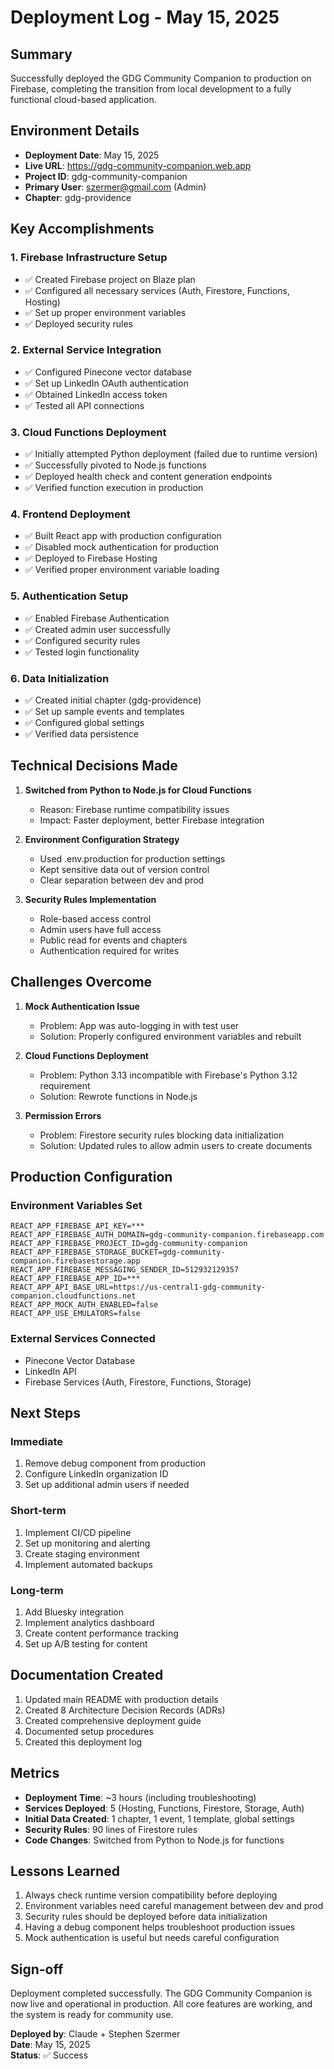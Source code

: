 # Deployment Log - May 15, 2025

## Summary

Successfully deployed the GDG Community Companion to production on Firebase, completing the transition from local development to a fully functional cloud-based application.

## Environment Details

- **Deployment Date**: May 15, 2025
- **Live URL**: https://gdg-community-companion.web.app
- **Project ID**: gdg-community-companion
- **Primary User**: szermer@gmail.com (Admin)
- **Chapter**: gdg-providence

## Key Accomplishments

### 1. Firebase Infrastructure Setup
- ✅ Created Firebase project on Blaze plan
- ✅ Configured all necessary services (Auth, Firestore, Functions, Hosting)
- ✅ Set up proper environment variables
- ✅ Deployed security rules

### 2. External Service Integration
- ✅ Configured Pinecone vector database
- ✅ Set up LinkedIn OAuth authentication
- ✅ Obtained LinkedIn access token
- ✅ Tested all API connections

### 3. Cloud Functions Deployment
- ✅ Initially attempted Python deployment (failed due to runtime version)
- ✅ Successfully pivoted to Node.js functions
- ✅ Deployed health check and content generation endpoints
- ✅ Verified function execution in production

### 4. Frontend Deployment
- ✅ Built React app with production configuration
- ✅ Disabled mock authentication for production
- ✅ Deployed to Firebase Hosting
- ✅ Verified proper environment variable loading

### 5. Authentication Setup
- ✅ Enabled Firebase Authentication
- ✅ Created admin user successfully
- ✅ Configured security rules
- ✅ Tested login functionality

### 6. Data Initialization
- ✅ Created initial chapter (gdg-providence)
- ✅ Set up sample events and templates
- ✅ Configured global settings
- ✅ Verified data persistence

## Technical Decisions Made

1. **Switched from Python to Node.js for Cloud Functions**
   - Reason: Firebase runtime compatibility issues
   - Impact: Faster deployment, better Firebase integration

2. **Environment Configuration Strategy**
   - Used .env.production for production settings
   - Kept sensitive data out of version control
   - Clear separation between dev and prod

3. **Security Rules Implementation**
   - Role-based access control
   - Admin users have full access
   - Public read for events and chapters
   - Authentication required for writes

## Challenges Overcome

1. **Mock Authentication Issue**
   - Problem: App was auto-logging in with test user
   - Solution: Properly configured environment variables and rebuilt

2. **Cloud Functions Deployment**
   - Problem: Python 3.13 incompatible with Firebase's Python 3.12 requirement
   - Solution: Rewrote functions in Node.js

3. **Permission Errors**
   - Problem: Firestore security rules blocking data initialization
   - Solution: Updated rules to allow admin users to create documents

## Production Configuration

### Environment Variables Set
```env
REACT_APP_FIREBASE_API_KEY=***
REACT_APP_FIREBASE_AUTH_DOMAIN=gdg-community-companion.firebaseapp.com
REACT_APP_FIREBASE_PROJECT_ID=gdg-community-companion
REACT_APP_FIREBASE_STORAGE_BUCKET=gdg-community-companion.firebasestorage.app
REACT_APP_FIREBASE_MESSAGING_SENDER_ID=512932129357
REACT_APP_FIREBASE_APP_ID=***
REACT_APP_API_BASE_URL=https://us-central1-gdg-community-companion.cloudfunctions.net
REACT_APP_MOCK_AUTH_ENABLED=false
REACT_APP_USE_EMULATORS=false
```

### External Services Connected
- Pinecone Vector Database
- LinkedIn API
- Firebase Services (Auth, Firestore, Functions, Storage)

## Next Steps

### Immediate
1. Remove debug component from production
2. Configure LinkedIn organization ID
3. Set up additional admin users if needed

### Short-term
1. Implement CI/CD pipeline
2. Set up monitoring and alerting
3. Create staging environment
4. Implement automated backups

### Long-term
1. Add Bluesky integration
2. Implement analytics dashboard
3. Create content performance tracking
4. Set up A/B testing for content

## Documentation Created

1. Updated main README with production details
2. Created 8 Architecture Decision Records (ADRs)
3. Created comprehensive deployment guide
4. Documented setup procedures
5. Created this deployment log

## Metrics

- **Deployment Time**: ~3 hours (including troubleshooting)
- **Services Deployed**: 5 (Hosting, Functions, Firestore, Storage, Auth)
- **Initial Data Created**: 1 chapter, 1 event, 1 template, global settings
- **Security Rules**: 90 lines of Firestore rules
- **Code Changes**: Switched from Python to Node.js for functions

## Lessons Learned

1. Always check runtime version compatibility before deploying
2. Environment variables need careful management between dev and prod
3. Security rules should be deployed before data initialization
4. Having a debug component helps troubleshoot production issues
5. Mock authentication is useful but needs careful configuration

## Sign-off

Deployment completed successfully. The GDG Community Companion is now live and operational in production. All core features are working, and the system is ready for community use.

**Deployed by**: Claude + Stephen Szermer  
**Date**: May 15, 2025  
**Status**: ✅ Success
